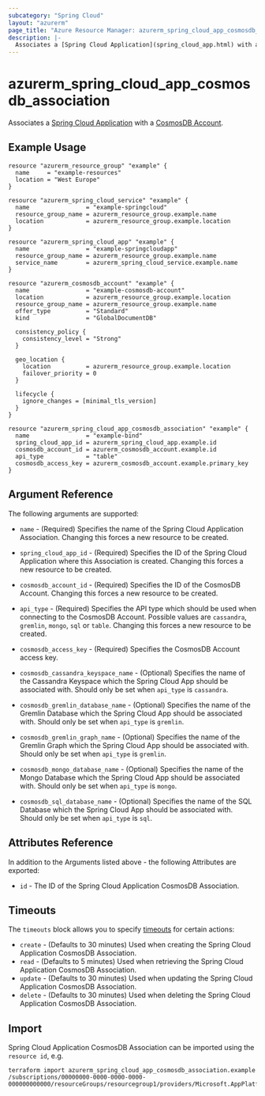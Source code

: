 ```yaml
---
subcategory: "Spring Cloud"
layout: "azurerm"
page_title: "Azure Resource Manager: azurerm_spring_cloud_app_cosmosdb_association"
description: |-
  Associates a [Spring Cloud Application](spring_cloud_app.html) with a [CosmosDB Account](cosmosdb_account.html).
---
```


# azurerm_spring_cloud_app_cosmosdb_association

Associates a [Spring Cloud Application](spring_cloud_app.html) with a [CosmosDB Account](cosmosdb_account.html).

## Example Usage

```hcl
resource "azurerm_resource_group" "example" {
  name     = "example-resources"
  location = "West Europe"
}

resource "azurerm_spring_cloud_service" "example" {
  name                = "example-springcloud"
  resource_group_name = azurerm_resource_group.example.name
  location            = azurerm_resource_group.example.location
}

resource "azurerm_spring_cloud_app" "example" {
  name                = "example-springcloudapp"
  resource_group_name = azurerm_resource_group.example.name
  service_name        = azurerm_spring_cloud_service.example.name
}

resource "azurerm_cosmosdb_account" "example" {
  name                = "example-cosmosdb-account"
  location            = azurerm_resource_group.example.location
  resource_group_name = azurerm_resource_group.example.name
  offer_type          = "Standard"
  kind                = "GlobalDocumentDB"

  consistency_policy {
    consistency_level = "Strong"
  }

  geo_location {
    location          = azurerm_resource_group.example.location
    failover_priority = 0
  }

  lifecycle {
    ignore_changes = [minimal_tls_version]
  }
}

resource "azurerm_spring_cloud_app_cosmosdb_association" "example" {
  name                = "example-bind"
  spring_cloud_app_id = azurerm_spring_cloud_app.example.id
  cosmosdb_account_id = azurerm_cosmosdb_account.example.id
  api_type            = "table"
  cosmosdb_access_key = azurerm_cosmosdb_account.example.primary_key
}
```

## Argument Reference

The following arguments are supported:

* `name` - (Required) Specifies the name of the Spring Cloud Application Association. Changing this forces a new resource to be created.

* `spring_cloud_app_id` - (Required) Specifies the ID of the Spring Cloud Application where this Association is created. Changing this forces a new resource to be created.

* `cosmosdb_account_id` - (Required) Specifies the ID of the CosmosDB Account. Changing this forces a new resource to be created.

* `api_type` - (Required) Specifies the API type which should be used when connecting to the CosmosDB Account. Possible values are `cassandra`, `gremlin`, `mongo`, `sql` or `table`. Changing this forces a new resource to be created.
  
* `cosmosdb_access_key` - (Required) Specifies the CosmosDB Account access key.

* `cosmosdb_cassandra_keyspace_name` - (Optional) Specifies the name of the Cassandra Keyspace which the Spring Cloud App should be associated with. Should only be set when `api_type` is `cassandra`.

* `cosmosdb_gremlin_database_name` - (Optional) Specifies the name of the Gremlin Database which the Spring Cloud App should be associated with. Should only be set when `api_type` is `gremlin`.

* `cosmosdb_gremlin_graph_name` - (Optional) Specifies the name of the Gremlin Graph which the Spring Cloud App should be associated with. Should only be set when `api_type` is `gremlin`.

* `cosmosdb_mongo_database_name` - (Optional) Specifies the name of the Mongo Database which the Spring Cloud App should be associated with. Should only be set when `api_type` is `mongo`.

* `cosmosdb_sql_database_name` - (Optional) Specifies the name of the SQL Database which the Spring Cloud App should be associated with. Should only be set when `api_type` is `sql`.

## Attributes Reference

In addition to the Arguments listed above - the following Attributes are exported:

* `id` - The ID of the Spring Cloud Application CosmosDB Association.

## Timeouts

The `timeouts` block allows you to specify [timeouts](https://www.terraform.io/language/resources/syntax#operation-timeouts) for certain actions:

* `create` - (Defaults to 30 minutes) Used when creating the Spring Cloud Application CosmosDB Association.
* `read` - (Defaults to 5 minutes) Used when retrieving the Spring Cloud Application CosmosDB Association.
* `update` - (Defaults to 30 minutes) Used when updating the Spring Cloud Application CosmosDB Association.
* `delete` - (Defaults to 30 minutes) Used when deleting the Spring Cloud Application CosmosDB Association.

## Import

Spring Cloud Application CosmosDB Association can be imported using the `resource id`, e.g.

```shell
terraform import azurerm_spring_cloud_app_cosmosdb_association.example /subscriptions/00000000-0000-0000-0000-000000000000/resourceGroups/resourcegroup1/providers/Microsoft.AppPlatform/spring/service1/apps/app1/bindings/bind1
```
